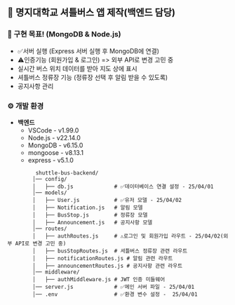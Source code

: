 ## 🚌 명지대학교 셔틀버스 앱 제작(백엔드 담당)

### 📌 구현 목표! (MongoDB & Node.js)

* ✅서버 실행 (Express 서버 실행 후 MongoDB에 연결)
* ⚠️인증기능 (회원가입 & 로그인) => 외부 API로 변경 고민 중
* 실시간 버스 위치 데이터를 받아 지도 상에 표시
* 셔틀버스 정류장 기능 (정류장 선택 후 알림 받을 수 있도록)
* 공지사항 관리


### ⚙️ 개발 환경
- **백엔드**       
    - VSCode - v1.99.0     
    - Node.js - v22.14.0              
    - MongoDB - v6.15.0        
    - mongoose - v8.13.1     
    - express - v5.1.0     


    
```
         shuttle-bus-backend/    
        │── config/    
        │   ├── db.js             # ✅데이터베이스 연결 설정 - 25/04/01    
        │── models/    
        │   ├── User.js           # ✅유저 모델 - 25/04/02    
        │   ├── Notification.js   # 알림 모델    
        │   ├── BusStop.js        # 정류장 모델    
        │   ├── Announcement.js   # 공지사항 모델       
        │── routes/       
        │   ├── authRoutes.js     # ⚠️로그인 및 회원가입 라우트 - 25/04/02(외부 API로 변경 고민 중)          
        │   ├── busStopRoutes.js  # 셔틀버스 정류장 관련 라우트       
        │   ├── notificationRoutes.js # 알림 관련 라우트       
        │   ├── announcementRoutes.js # 공지사항 관련 라우트       
        │── middleware/       
        │   ├── authMiddleware.js # JWT 인증 미들웨어       
        │── server.js             # ✅메인 서버 파일 - 25/04/01       
        │── .env                  # ✅환경 변수 설정 -  25/04/01     
```
